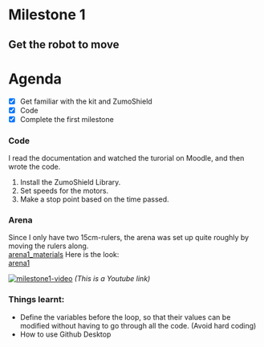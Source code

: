 # Milestone 1
## Get the robot to move

# Agenda
- [x] Get familiar with the kit and ZumoShield
- [x] Code 
- [x] Complete the first milestone

### Code
I read the documentation and watched the turorial on Moodle, and then wrote the code.
1. Install the ZumoShield Library.
2. Set speeds for the motors.
3. Make a stop point based on the time passed.

### Arena
Since I only have two 15cm-rulers, the arena was set up quite roughly by moving the rulers along.  
[arena1_materials](arena1_materials.jpg)
Here is the look:  
[arena1](arena1.jpg)

[![milestone1-video](http://img.youtube.com/vi/A9531wtNQUo/0.jpg)](https://www.youtube.com/watch?v=A9531wtNQUo)
*(This is a Youtube link)*  


### Things learnt:
- Define the variables before the loop, so that their values can be modified without having to go through all the code. (Avoid hard coding)
- How to use Github Desktop

